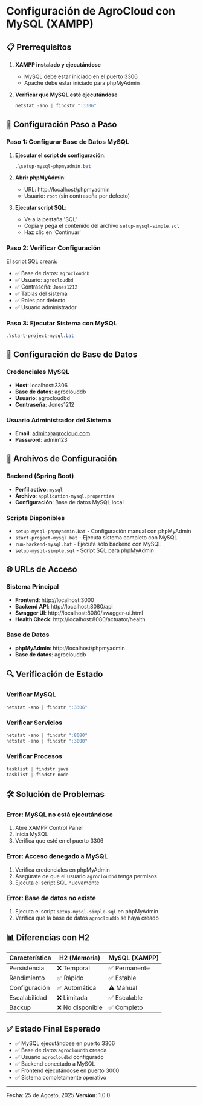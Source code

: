 # Configuración de AgroCloud con MySQL (XAMPP)

## 📋 Prerrequisitos

1. **XAMPP instalado y ejecutándose**
   - MySQL debe estar iniciado en el puerto 3306
   - Apache debe estar iniciado para phpMyAdmin

2. **Verificar que MySQL esté ejecutándose**
   ```powershell
   netstat -ano | findstr ":3306"
   ```

## 🚀 Configuración Paso a Paso

### Paso 1: Configurar Base de Datos MySQL

1. **Ejecutar el script de configuración**:
   ```powershell
   .\setup-mysql-phpmyadmin.bat
   ```

2. **Abrir phpMyAdmin**:
   - URL: http://localhost/phpmyadmin
   - Usuario: `root` (sin contraseña por defecto)

3. **Ejecutar script SQL**:
   - Ve a la pestaña 'SQL'
   - Copia y pega el contenido del archivo `setup-mysql-simple.sql`
   - Haz clic en 'Continuar'

### Paso 2: Verificar Configuración

El script SQL creará:
- ✅ Base de datos: `agroclouddb`
- ✅ Usuario: `agrocloudbd`
- ✅ Contraseña: `Jones1212`
- ✅ Tablas del sistema
- ✅ Roles por defecto
- ✅ Usuario administrador

### Paso 3: Ejecutar Sistema con MySQL

```powershell
.\start-project-mysql.bat
```

## 🔧 Configuración de Base de Datos

### Credenciales MySQL
- **Host**: localhost:3306
- **Base de datos**: agroclouddb
- **Usuario**: agrocloudbd
- **Contraseña**: Jones1212

### Usuario Administrador del Sistema
- **Email**: admin@agrocloud.com
- **Password**: admin123

## 📁 Archivos de Configuración

### Backend (Spring Boot)
- **Perfil activo**: `mysql`
- **Archivo**: `application-mysql.properties`
- **Configuración**: Base de datos MySQL local

### Scripts Disponibles
- `setup-mysql-phpmyadmin.bat` - Configuración manual con phpMyAdmin
- `start-project-mysql.bat` - Ejecuta sistema completo con MySQL
- `run-backend-mysql.bat` - Ejecuta solo backend con MySQL
- `setup-mysql-simple.sql` - Script SQL para phpMyAdmin

## 🌐 URLs de Acceso

### Sistema Principal
- **Frontend**: http://localhost:3000
- **Backend API**: http://localhost:8080/api
- **Swagger UI**: http://localhost:8080/swagger-ui.html
- **Health Check**: http://localhost:8080/actuator/health

### Base de Datos
- **phpMyAdmin**: http://localhost/phpmyadmin
- **Base de datos**: agroclouddb

## 🔍 Verificación de Estado

### Verificar MySQL
```powershell
netstat -ano | findstr ":3306"
```

### Verificar Servicios
```powershell
netstat -ano | findstr ":8080"
netstat -ano | findstr ":3000"
```

### Verificar Procesos
```powershell
tasklist | findstr java
tasklist | findstr node
```

## 🛠️ Solución de Problemas

### Error: MySQL no está ejecutándose
1. Abre XAMPP Control Panel
2. Inicia MySQL
3. Verifica que esté en el puerto 3306

### Error: Acceso denegado a MySQL
1. Verifica credenciales en phpMyAdmin
2. Asegúrate de que el usuario `agrocloudbd` tenga permisos
3. Ejecuta el script SQL nuevamente

### Error: Base de datos no existe
1. Ejecuta el script `setup-mysql-simple.sql` en phpMyAdmin
2. Verifica que la base de datos `agroclouddb` se haya creado

## 📊 Diferencias con H2

| Característica | H2 (Memoria) | MySQL (XAMPP) |
|----------------|---------------|---------------|
| Persistencia | ❌ Temporal | ✅ Permanente |
| Rendimiento | ✅ Rápido | ✅ Estable |
| Configuración | ✅ Automática | ⚠️ Manual |
| Escalabilidad | ❌ Limitada | ✅ Escalable |
| Backup | ❌ No disponible | ✅ Completo |

## ✅ Estado Final Esperado

- ✅ MySQL ejecutándose en puerto 3306
- ✅ Base de datos `agroclouddb` creada
- ✅ Usuario `agrocloudbd` configurado
- ✅ Backend conectado a MySQL
- ✅ Frontend ejecutándose en puerto 3000
- ✅ Sistema completamente operativo

---
**Fecha**: 25 de Agosto, 2025
**Versión**: 1.0.0

